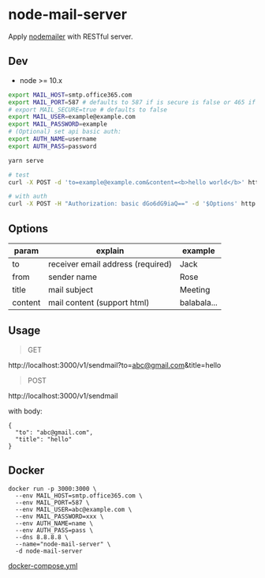 # node-mail-server

Apply [nodemailer](https://nodemailer.com/) with RESTful server.

## Dev

- node >= 10.x

```sh
export MAIL_HOST=smtp.office365.com
export MAIL_PORT=587 # defaults to 587 if is secure is false or 465 if true
# export MAIL_SECURE=true # defaults to false
export MAIL_USER=example@example.com
export MAIL_PASSWORD=example
# (Optional) set api basic auth:
export AUTH_NAME=username
export AUTH_PASS=password

yarn serve

# test
curl -X POST -d 'to=example@example.com&content=<b>hello world</b>' http://localhost:3000/v1/sendmail

# with auth
curl -X POST -H "Authorization: basic dGo6dG9iaQ==" -d '$Options' http://localhost:3000/v1/sendmail
```

## Options

|  param   | explain  | example |
|  ----  | ----  | ---- |
| to     | receiver email address (required) | Jack |
| from   | sender name                       | Rose |
| title  | mail subject                      | Meeting |
| content  | mail content (support html)     | balabala... |

## Usage

> GET

http://localhost:3000/v1/sendmail?to=abc@gmail.com&title=hello

> POST

http://localhost:3000/v1/sendmail

with body:

```
{
  "to": "abc@gmail.com",
  "title": "hello"
}
```

## Docker

```
docker run -p 3000:3000 \
  --env MAIL_HOST=smtp.office365.com \
  --env MAIL_PORT=587 \
  --env MAIL_USER=abc@example.com \
  --env MAIL_PASSWORD=xxx \
  --env AUTH_NAME=name \
  --env AUTH_PASS=pass \
  --dns 8.8.8.8 \
  --name="node-mail-server" \
  -d node-mail-server
```

[docker-compose.yml](./docker-compose.yml)

